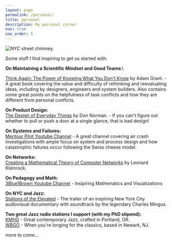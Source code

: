 ```yaml
---
layout: page
permalink: /personal/
title: personal
description: My personal corner
nav: true
nav_order: 5
---
```


![NYC street chimney.](https://compote.slate.com/images/0973e596-3e19-4b3a-ab6d-c2adac7abe57.jpeg?crop=568%2C346%2Cx0%2Cy0&width=1920)


Some stuff I find inspiring to get us started with:


**On Maintaining a Scientific Mindset and Good Teams**:\

[Think Again: The Power of Knowing What You Don't Know](https://www.amazon.com/Think-Again-Power-Knowing-What/dp/1984878107) by Adam Grant. - A great book covering the value and difficulty of rethinking and reevaluating ideas, including by designers, engineers and system builders. Also contains some great points on the helpfulness of task conflicts and how they are different from personal conflicts.

**On Product Design:**\
[The Design of Everyday Things](https://www.amazon.com/Design-Everyday-Things-Revised-Expanded/dp/0465050654) by Don Norman. - If you can't figure out whether to pull or push a door at a single glance, that is bad design!

**On Systems and Failures:**\
[Mentour Pilot Youtube Channel](https://www.youtube.com/@MentourPilot) - A great channel covering air crash investigations with ample focus on system and process design and how catastrophic failures occur following the Swiss cheese model.

**On Networks:**\
[Creating a Mathematical Theory of Computer Networks](https://www.researchgate.net/publication/220244226_Creating_a_Mathematical_Theory_of_Computer_Networks) by Leonard Kleinrock.

**On Pedagogy and Math:**\
[3Blue1Brown Youtube Channel](https://www.youtube.com/@3blue1brown) - Insipiring Mathematics and Visualizations

**On NYC and Jazz:**\
[Stations of the Elevated](https://www.youtube.com/watch?v=J0iqF6A4vRI) - The trailer of an inspiring New York City audiovisual documentary with soundtrack by the legendary Charles Mingus.

**Two great Jazz radio stations I support (with my PhD stipend):**\
[KMHD](https://www.kmhd.org/) - Great contemporary Jazz, crafted in Portland, OR.\
[WBGO](https://www.wbgo.org/) - When you're longing for the classics, based in Newark, NJ.

more to come...